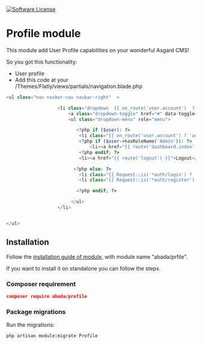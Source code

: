 [![Software License](https://img.shields.io/badge/license-MIT-brightgreen.svg?style=flat-square)](LICENSE.md)

# Profile module
This module add User Profile capabilities on your wonderful Asgard CMS!

So you got this functionality:
* User profile
* Add this code at your /Themes/Flatly/views/partials/navigation.blade.php
``` php
<ul class="nav navbar-nav navbar-right"  >

                   <li class="dropdown  {{ on_route('user.account')  ? 'active' : '' }}">
                       <a class="dropdown-toggle" href="#" data-toggle="dropdown" role="button">Account</a>
                       <ul class="dropdown-menu" role="menu">

                          <?php if ($user): ?>
                           <li class="{{ on_route('user.account') ? 'active' : '' }}"><a href="{{ route('user.account') }}">Account</a></li>
                           <?php if ($user->hasRoleName('Admin')): ?>
                               <li><a href="{{ route('dashboard.index') }}">Admin</a></li>
                           <?php endif; ?>
                           <li><a href="{{ route('logout') }}">Logout</a></li>

                         <?php else: ?>
                           <li class="{{ Request::is('*auth/login') ? 'active' : ''}}"><a href="{{ route('login') }}">Login</a></li>
                           <li class="{{ Request::is('*auth/register') ? 'active' : ''}}"><a href="{{ route('register') }}">Register</a></li>

                          <?php endif; ?>

                        </ul>
                   </li>


</ul>
```

## Installation
Follow the [installation guide of module](https://asgardcms.com/en/docs/getting-started/installation#installing-modules-and-themes), with module name "abada/prfile".



 If you want to install it on standalone you can follow the steps.

### Composer requirement

``` json
composer require abada/profile
```

### Package migrations

Run the migrations:

``` bash
php artisan module:migrate Profile
```
